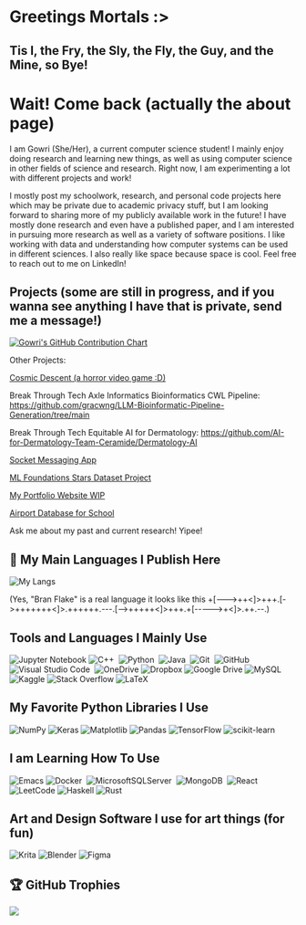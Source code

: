 # Greetings Mortals :>

## Tis I, the Fry, the Sly, the Fly, the Guy, and the Mine, so Bye!  

# Wait! Come back (actually the about page)
I am Gowri (She/Her), a current computer science student! I mainly enjoy doing research and learning new things, as well as using computer science in other fields of science and research. Right now, I am experimenting a lot with different projects and work! 

I mostly post my schoolwork, research, and personal code projects here which may be private due to academic privacy stuff, but I am looking forward to sharing more of my publicly available work in the future! I have mostly done research and even have a published paper, and I am interested in pursuing more research as well as a variety of software positions. I like working with data and understanding how computer systems can be used in different sciences. I also really like space because space is cool. Feel free to reach out to me on LinkedIn! 



## Projects (some are still in progress, and if you wanna see anything I have that is private, send me a message!) 

<a href="https://github.com/GowNanSA">
    <img src="https://ghchart.rshah.org/GowNanSA" alt="Gowri's GitHub Contribution Chart">
</a>

Other Projects: 
<p></p>

[Cosmic Descent (a horror video game :D)](https://github.com/GowNanSA/CosmicDescentGameFiles)

Break Through Tech Axle Informatics Bioinformatics CWL Pipeline: https://github.com/gracwng/LLM-Bioinformatic-Pipeline-Generation/tree/main

Break Through Tech Equitable AI for Dermatology: https://github.com/AI-for-Dermatology-Team-Ceramide/Dermatology-AI

[Socket Messaging App](https://github.com/GowNanSA/a-silly-socket-messaging-app)

[ML Foundations Stars Dataset Project](https://github.com/GowNanSA/Stars_Dataset_ML_Project)

[My Portfolio Website WIP](https://github.com/GowNanSA/gownansa.github.io)

[Airport Database for School](https://github.com/tonyv21/CS4347-Airport-Database)

Ask me about my past and current research! Yipee! 

</p>

## 🔭 My Main Languages I Publish Here

![My Langs](https://github-readme-stats.vercel.app/api/top-langs/?username=GowNanSA&layout=compact&title_color=007bff&text_color=e7e7e7&icon_color=007bff&bg_color=171c28)

(Yes, "Bran Flake" is a real language it looks like this +[--->++<]>+++.[->+++++++<]>.++++++.---.[-->+++++<]>+++.+[----->+<]>.++.--.)
## Tools and Languages I Mainly Use 
![Jupyter Notebook](https://img.shields.io/badge/jupyter-%23FA0F00.svg?style=for-the-badge&logo=jupyter&logoColor=white)
![C++](https://img.shields.io/badge/c++-%2300599C.svg?style=for-the-badge&logo=c%2B%2B&logoColor=white)&nbsp;
![Python](https://img.shields.io/badge/python-3670A0?style=for-the-badge&logo=python&logoColor=ffdd54)&nbsp;
![Java](https://img.shields.io/badge/java-%23ED8B00.svg?style=for-the-badge&logo=openjdk&logoColor=white)&nbsp;
![Git](https://img.shields.io/badge/GIT-E44C30?style=for-the-badge&logo=git&logoColor=white)&nbsp;
![GitHub](https://img.shields.io/badge/github-%23121011.svg?style=for-the-badge&logo=github&logoColor=white)&nbsp;
![Visual Studio Code](https://img.shields.io/badge/Visual%20Studio%20Code-0078d7.svg?style=for-the-badge&logo=visual-studio-code&logoColor=white)&nbsp;
![OneDrive](https://img.shields.io/badge/OneDrive-white?style=for-the-badge&logo=Microsoft%20OneDrive&logoColor=0078D4)
![Dropbox](https://img.shields.io/badge/Dropbox-%233B4D98.svg?style=for-the-badge&logo=Dropbox&logoColor=white)
![Google Drive](https://img.shields.io/badge/Google%20Drive-4285F4?style=for-the-badge&logo=googledrive&logoColor=white)
![MySQL](https://img.shields.io/badge/mysql-4479A1.svg?style=for-the-badge&logo=mysql&logoColor=white)
![Kaggle](https://img.shields.io/badge/Kaggle-035a7d?style=for-the-badge&logo=kaggle&logoColor=white)
![Stack Overflow](https://img.shields.io/badge/-Stackoverflow-FE7A16?style=for-the-badge&logo=stack-overflow&logoColor=white)
![LaTeX](https://img.shields.io/badge/latex-%23008080.svg?style=for-the-badge&logo=latex&logoColor=white)

## My Favorite Python Libraries I Use
![NumPy](https://img.shields.io/badge/numpy-%23013243.svg?style=for-the-badge&logo=numpy&logoColor=white)
![Keras](https://img.shields.io/badge/Keras-%23D00000.svg?style=for-the-badge&logo=Keras&logoColor=white)
![Matplotlib](https://img.shields.io/badge/Matplotlib-%23ffffff.svg?style=for-the-badge&logo=Matplotlib&logoColor=black)
![Pandas](https://img.shields.io/badge/pandas-%23150458.svg?style=for-the-badge&logo=pandas&logoColor=white)
![TensorFlow](https://img.shields.io/badge/TensorFlow-%23FF6F00.svg?style=for-the-badge&logo=TensorFlow&logoColor=white)
![scikit-learn](https://img.shields.io/badge/scikit--learn-%23F7931E.svg?style=for-the-badge&logo=scikit-learn&logoColor=white)

## I am Learning How To Use
![Emacs](https://img.shields.io/badge/Emacs-%237F5AB6.svg?&style=for-the-badge&logo=gnu-emacs&logoColor=white)
![Docker](https://img.shields.io/badge/docker-%230db7ed.svg?style=for-the-badge&logo=docker&logoColor=white)&nbsp;
![MicrosoftSQLServer](https://img.shields.io/badge/Microsoft%20SQL%20Server-CC2927?style=for-the-badge&logo=microsoft%20sql%20server&logoColor=white)&nbsp;
![MongoDB](https://img.shields.io/badge/MongoDB-%234ea94b.svg?style=for-the-badge&logo=mongodb&logoColor=white)&nbsp;
![React](https://img.shields.io/badge/react-%2320232a.svg?style=for-the-badge&logo=react&logoColor=%2361DAFB)&nbsp;
![LeetCode](https://img.shields.io/badge/LeetCode-000000?style=for-the-badge&logo=LeetCode&logoColor=#d16c06)
![Haskell](https://img.shields.io/badge/Haskell-5e5086?style=for-the-badge&logo=haskell&logoColor=white)
![Rust](https://img.shields.io/badge/rust-%23000000.svg?style=for-the-badge&logo=rust&logoColor=white)

## Art and Design Software I use for art things (for fun) 
![Krita](https://img.shields.io/badge/Krita-203759?style=for-the-badge&logo=krita&logoColor=EEF37B)
![Blender](https://img.shields.io/badge/blender-%23F5792A.svg?style=for-the-badge&logo=blender&logoColor=white)
![Figma](https://img.shields.io/badge/figma-%23F24E1E.svg?style=for-the-badge&logo=figma&logoColor=white)

## 🏆 GitHub Trophies

![](https://github-profile-trophy.vercel.app/?username=GowNanSA&theme=discord&no-frame=true&no-bg=false&margin-w=4)
